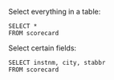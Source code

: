 
Select everything in a table:
```
SELECT *
FROM scorecard
```

Select certain fields:
```
SELECT instnm, city, stabbr
FROM scorecard
```
